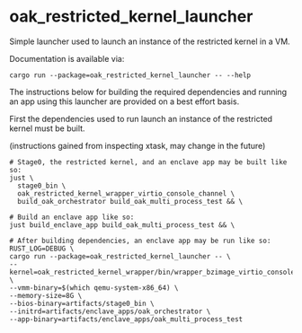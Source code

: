 # oak_restricted_kernel_launcher

Simple launcher used to launch an instance of the restricted kernel in a VM.

Documentation is available via:

```shell
cargo run --package=oak_restricted_kernel_launcher -- --help
```

The instructions below for building the required dependencies and running an app
using this launcher are provided on a best effort basis.

First the dependencies used to run launch an instance of the restricted kernel
must be built.

(instructions gained from inspecting xtask, may change in the future)

```shell
# Stage0, the restricted kernel, and an enclave app may be built like so:
just \
  stage0_bin \
  oak_restricted_kernel_wrapper_virtio_console_channel \
  build_oak_orchestrator build_oak_multi_process_test && \

# Build an enclave app like so:
just build_enclave_app build_oak_multi_process_test && \

# After building dependencies, an enclave app may be run like so:
RUST_LOG=DEBUG \
cargo run --package=oak_restricted_kernel_launcher -- \
--kernel=oak_restricted_kernel_wrapper/bin/wrapper_bzimage_virtio_console_channel \
--vmm-binary=$(which qemu-system-x86_64) \
--memory-size=8G \
--bios-binary=artifacts/stage0_bin \
--initrd=artifacts/enclave_apps/oak_orchestrator \
--app-binary=artifacts/enclave_apps/oak_multi_process_test
```
